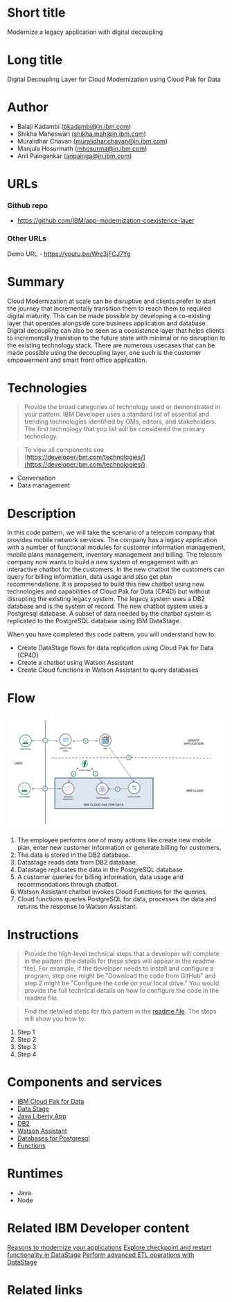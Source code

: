 # Short title

Modernize a legacy application with digital decoupling

# Long title

Digital Decoupling Layer for Cloud Modernization using Cloud Pak for Data

# Author

* Balaji Kadambi (bkadambi@in.ibm.com)
* Shikha Maheswari (shikha.mah@in.ibm.com)
* Muralidhar Chavan (muralidhar.chavan@in.ibm.com)
* Manjula Hosurmath (mhosurma@in.ibm.com)
* Anil Paingankar (anpainga@in.ibm.com)

# URLs

### Github repo

* https://github.com/IBM/app-modernization-coexistence-layer

### Other URLs

Demo URL - https://youtu.be/Wrc3jFCJ7Yg

# Summary

Cloud Modernization at scale can be disruptive and clients prefer to start the journey that incrementally transition them to reach them to required digital maturity. This can be made possible by developing a co-existing layer that operates alongside core business application and database. Digital decoupling can also be seen as a coexistence layer that helps clients to incrementally tranistion to the future state with minimal or no disruption to the existing technology stack. There are numerous usecases that can be made possible using the decoupling layer, one such is the customer empowerment and smart front office application.

# Technologies

> Provide the broad categories of technology used or demonstrated in your pattern. IBM Developer uses a standard list of essential and trending technologies identified by OMs, editors, and stakeholders. The first technology that you list will be considered the primary technology.

> To view all components see [https://developer.ibm.com/technologies/](https://developer.ibm.com/technologies/).

* Conversation
* Data management

# Description

In this code pattern, we will take the scenario of a telecom company that provides mobile network services. The company has a legacy application with a number of functional modules for customer information management, mobile plans management, inventory management and billing. The telecom company now wants to build a new system of engagement with an interactive chatbot for the customers. In the new chatbot the customers can query for billing information, data usage and also get plan recommendations. It is proposed to build this new chatbot using new technologies and capabilities of Cloud Pak for Data (CP4D) but without disrupting the existing legacy system. The legacy system uses a DB2 database and is the system of record. The new chatbot system uses a Postgresql database. A subset of data needed by the chatbot system is replicated to the PostgreSQL database using IBM DataStage.

When you have completed this code pattern, you will understand how to:
- Create DataStage flows for data replication using Cloud Pak for Data (CP4D)
- Create a chatbot using Watson Assistant
- Create Cloud functions in Watson Assistant to query databases

# Flow

![arch](images/architecture.png)

1. The employee performs one of many actions like create new mobile plan, enter new customer information or generate billing for customers.
2. The data is stored in the DB2 database.
3. Datastage reads data from DB2 database.
4. Datastage replicates the data in the PostgreSQL database.
5. A customer queries for billing information, data usage and recommendations through chatbot.
6. Watson Assistant chatbot invokes Cloud Functions for the queries.
7. Cloud functions queries PostgreSQL for data, processes the data and returns the response to Watson Assistant.


# Instructions

> Provide the high-level technical steps that a developer will complete in the pattern (the details for these steps will appear in the readme file). For example, if the developer needs to install and configure a program, step one might be "Download the code from GitHub" and step 2 might be "Configure the code on your local drive." You would provide the full technical details on how to configure the code in the readme file.

> Find the detailed steps for this pattern in the [readme file](https://github.com/IBM/app-modernization-coexistence-layer#readme). The steps will show you how to:

1. Step 1
2. Step 2
3. Step 3
4. Step 4

# Components and services

* [IBM Cloud Pak for Data](https://developer.ibm.com/components/cloud-pak-for-data/)
* [Data Stage](https://cloud.ibm.com/catalog/services/datastage)
* [Java Liberty App](https://cloud.ibm.com/developer/appservice/starter-kits/687d91f2-ba5c-3914-8da5-57876c1f772a/java-liberty-app)
* [DB2](https://cloud.ibm.com/catalog/services/db2)
* [Watson Assistant](https://cloud.ibm.com/catalog/services/watson-assistant)
* [Databases for Postgresql](https://cloud.ibm.com/databases/databases-for-postgresql/create)
* [Functions](https://cloud.ibm.com/openwhisk)

# Runtimes

* Java
* Node


# Related IBM Developer content
[Reasons to modernize your applications](https://developer.ibm.com/articles/reasons-to-modernize-your-applications)
[Explore checkpoint and restart functionality in DataStage](https://developer.ibm.com/articles/explore-checkpoint-and-restart-functionality-in-datastage)
[Perform advanced ETL operations with DataStage](https://developer.ibm.com/tutorials/perform-advanced-etl-operations-with-datastage)

# Related links




